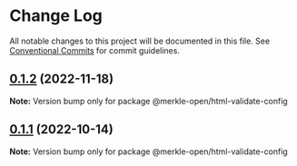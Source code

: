 # Change Log

All notable changes to this project will be documented in this file.
See [Conventional Commits](https://conventionalcommits.org) for commit guidelines.

## [0.1.2](https://github.com/merkle-open/frontend-defaults/compare/@merkle-open/html-validate-config@0.1.1...@merkle-open/html-validate-config@0.1.2) (2022-11-18)

**Note:** Version bump only for package @merkle-open/html-validate-config

## [0.1.1](https://github.com/merkle-open/frontend-defaults/compare/@merkle-open/html-validate-config@0.1.0...@merkle-open/html-validate-config@0.1.1) (2022-10-14)

**Note:** Version bump only for package @merkle-open/html-validate-config
